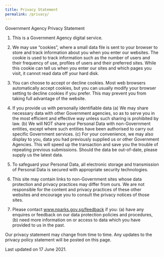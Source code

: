 ```yaml
---
title: Privacy Statement
permalink: /privacy/
---
```

Government Agency Privacy Statement

1.  This is a Government Agency digital service.
    
2.  We may use “cookies”, where a small data file is sent to your browser to store and track information about you when you enter our websites. The cookie is used to track information such as the number of users and their frequency of use, profiles of users and their preferred sites. While this cookie can tell us when you enter our sites and which pages you visit, it cannot read data off your hard disk.
    
3.  You can choose to accept or decline cookies. Most web browsers automatically accept cookies, but you can usually modify your browser setting to decline cookies if you prefer. This may prevent you from taking full advantage of the website.
    
4.  If you provide us with personally identifiable data (a) We may share necessary data with other Government agencies, so as to serve you in the most efficient and effective way unless such sharing is prohibited by law. (b) We will NOT share your Personal Data with non-Government entities, except where such entities have been authorised to carry out specific Government services. (c) For your convenience, we may also display to you, data you had previously supplied us or other Government Agencies. This will speed up the transaction and save you the trouble of repeating previous submissions. Should the data be out-of-date, please supply us the latest data.
    
5.  To safeguard your Personal Data, all electronic storage and transmission of Personal Data is secured with appropriate security technologies.
    
6.  This site may contain links to non-Government sites whose data protection and privacy practices may differ from ours. We are not responsible for the content and privacy practices of these other websites and encourage you to consult the privacy notices of those sites.
    
7.  Please contact www.nparks.gov.sg/feedback if you: (a) have any enquires or feedback on our data protection policies and procedures, (b) need more information on or access to data which you have provided to us in the past.
    

Our privacy statement may change from time to time. Any updates to the privacy policy statement will be posted on this page.

Last updated on 17 June 2021.